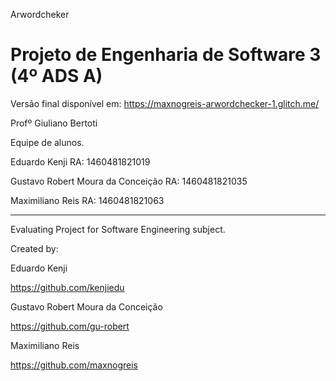 Arwordcheker

# Projeto de Engenharia de Software 3 (4º ADS A)

Versão final disponível em:
https://maxnogreis-arwordchecker-1.glitch.me/

Profº Giuliano Bertoti

 

Equipe de alunos.

Eduardo Kenji RA: 1460481821019

Gustavo Robert Moura da Conceição RA: 1460481821035

Maximiliano Reis RA: 1460481821063


***********************************************************************

Evaluating Project for Software Engineering subject.

Created by:

Eduardo Kenji 

https://github.com/kenjiedu

Gustavo Robert Moura da Conceição

https://github.com/gu-robert

Maximiliano Reis 

https://github.com/maxnogreis
